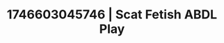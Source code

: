 ---
categories:
- Passionate kisses
- Immersive erotica
- AI-generated
- Softcore surrealism
- NSFW role reversal
- Voyeur fantasy
- ASMR
- Cosplay
image: /assets/images/1746603045746.jpg
layout: post
seo:
  description: Featured content with premium ABDL Play, Scat Fetish. HD images available.
  keywords: ABDL Play, Scat Fetish
  og_image: /assets/images/1746603045746.jpg
  schema_type: VisualArtwork
tags:
- '#1746603045746'
- Scat Fetish
- ABDL Play
title: 1746603045746 | Scat Fetish ABDL Play
---